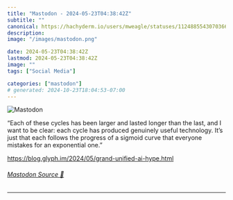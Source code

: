 ```yaml
---
title: "Mastodon - 2024-05-23T04:38:42Z"
subtitle: ""
canonical: https://hachyderm.io/users/mweagle/statuses/112488554307036650
description:
image: "/images/mastodon.png"

date: 2024-05-23T04:38:42Z
lastmod: 2024-05-23T04:38:42Z
image: ""
tags: ["Social Media"]

categories: ["mastodon"]
# generated: 2024-10-23T18:04:53-07:00
---
```

![Mastodon](/images/mastodon.png)

<p>“Each of these cycles has been larger and lasted longer than the last, and I want to be clear: each cycle has produced genuinely useful technology. It’s just that each follows the progress of a sigmoid curve that everyone mistakes for an exponential one.”</p><p><a href="https://blog.glyph.im/2024/05/grand-unified-ai-hype.html" target="_blank" rel="nofollow noopener noreferrer" translate="no"><span class="invisible">https://</span><span class="ellipsis">blog.glyph.im/2024/05/grand-un</span><span class="invisible">ified-ai-hype.html</span></a></p>


###### [Mastodon Source 🐘](https://hachyderm.io/@mweagle/112488554307036650)

___
